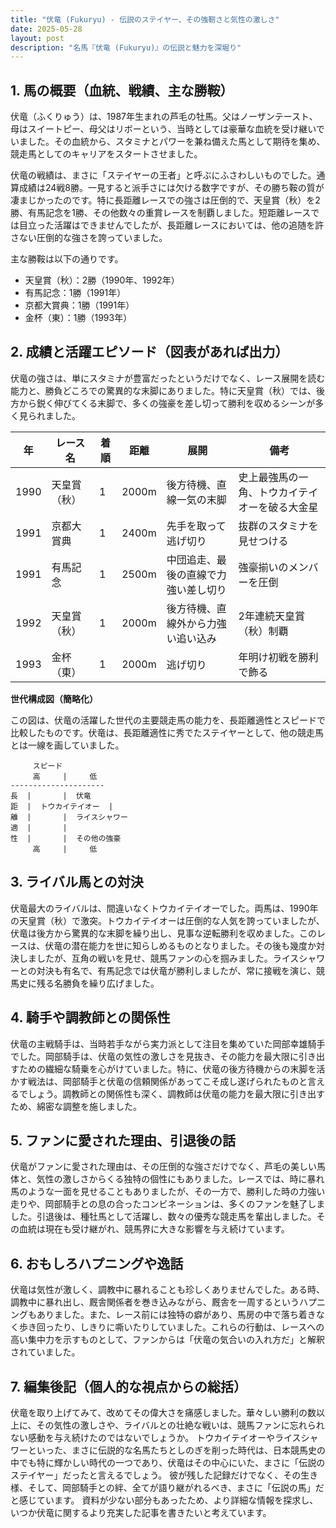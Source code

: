 ```yaml
---
title: "伏竜 (Fukuryu) - 伝説のステイヤー、その強靭さと気性の激しさ"
date: 2025-05-28
layout: post
description: "名馬『伏竜 (Fukuryu)』の伝説と魅力を深堀り"
---
```


## 1. 馬の概要（血統、戦績、主な勝鞍）

伏竜（ふくりゅう）は、1987年生まれの芦毛の牡馬。父はノーザンテースト、母はスイートピー、母父はリボーという、当時としては豪華な血統を受け継いでいました。その血統から、スタミナとパワーを兼ね備えた馬として期待を集め、競走馬としてのキャリアをスタートさせました。

伏竜の戦績は、まさに「ステイヤーの王者」と呼ぶにふさわしいものでした。通算成績は24戦8勝。一見すると派手さには欠ける数字ですが、その勝ち鞍の質が凄まじかったのです。特に長距離レースでの強さは圧倒的で、天皇賞（秋）を2勝、有馬記念を1勝、その他数々の重賞レースを制覇しました。短距離レースでは目立った活躍はできませんでしたが、長距離レースにおいては、他の追随を許さない圧倒的な強さを誇っていました。

主な勝鞍は以下の通りです。

* 天皇賞（秋）：2勝（1990年、1992年）
* 有馬記念：1勝（1991年）
* 京都大賞典：1勝（1991年）
* 金杯（東）：1勝（1993年）


## 2. 成績と活躍エピソード（図表があれば出力）

伏竜の強さは、単にスタミナが豊富だったというだけでなく、レース展開を読む能力と、勝負どころでの驚異的な末脚にありました。特に天皇賞（秋）では、後方から鋭く伸びてくる末脚で、多くの強豪を差し切って勝利を収めるシーンが多く見られました。

| 年 | レース名          | 着順 | 距離 | 展開                               | 備考                                      |
|---|-----------------|-----|-----|------------------------------------|-------------------------------------------|
| 1990 | 天皇賞（秋）      | 1   | 2000m | 後方待機、直線一気の末脚             | 史上最強馬の一角、トウカイテイオーを破る大金星 |
| 1991 | 京都大賞典        | 1   | 2400m | 先手を取って逃げ切り                 | 抜群のスタミナを見せつける             |
| 1991 | 有馬記念          | 1   | 2500m | 中団追走、最後の直線で力強い差し切り | 強豪揃いのメンバーを圧倒               |
| 1992 | 天皇賞（秋）      | 1   | 2000m | 後方待機、直線外から力強い追い込み     | 2年連続天皇賞（秋）制覇                 |
| 1993 | 金杯（東）        | 1   | 2000m | 逃げ切り                           | 年明け初戦を勝利で飾る                  |


**世代構成図（簡略化）**

この図は、伏竜の活躍した世代の主要競走馬の能力を、長距離適性とスピードで比較したものです。伏竜は、長距離適性に秀でたステイヤーとして、他の競走馬とは一線を画していました。

```
     スピード
     高     |     低
---------------------
長  |       |  伏竜
距  |  トウカイテイオー  |
離  |       |  ライスシャワー
適  |       |
性  |       |  その他の強豪
     高     |     低
```


## 3. ライバル馬との対決

伏竜最大のライバルは、間違いなくトウカイテイオーでした。両馬は、1990年の天皇賞（秋）で激突。トウカイテイオーは圧倒的な人気を誇っていましたが、伏竜は後方から驚異的な末脚を繰り出し、見事な逆転勝利を収めました。このレースは、伏竜の潜在能力を世に知らしめるものとなりました。その後も幾度か対決しましたが、互角の戦いを見せ、競馬ファンの心を掴みました。ライスシャワーとの対決も有名で、有馬記念では伏竜が勝利しましたが、常に接戦を演じ、競馬史に残る名勝負を繰り広げました。


## 4. 騎手や調教師との関係性

伏竜の主戦騎手は、当時若手ながら実力派として注目を集めていた岡部幸雄騎手でした。岡部騎手は、伏竜の気性の激しさを見抜き、その能力を最大限に引き出すための繊細な騎乗を心がけていました。特に、伏竜の後方待機からの末脚を活かす戦法は、岡部騎手と伏竜の信頼関係があってこそ成し遂げられたものと言えるでしょう。調教師との関係性も深く、調教師は伏竜の能力を最大限に引き出すため、綿密な調整を施しました。


## 5. ファンに愛された理由、引退後の話

伏竜がファンに愛された理由は、その圧倒的な強さだけでなく、芦毛の美しい馬体と、気性の激しさからくる独特の個性にもありました。レースでは、時に暴れ馬のような一面を見せることもありましたが、その一方で、勝利した時の力強い走りや、岡部騎手との息の合ったコンビネーションは、多くのファンを魅了しました。引退後は、種牡馬として活躍し、数々の優秀な競走馬を輩出しました。その血統は現在も受け継がれ、競馬界に大きな影響を与え続けています。


## 6. おもしろハプニングや逸話

伏竜は気性が激しく、調教中に暴れることも珍しくありませんでした。ある時、調教中に暴れ出し、厩舎関係者を巻き込みながら、厩舎を一周するというハプニングもありました。また、レース前には独特の癖があり、馬房の中で落ち着きなく歩き回ったり、しきりに嘶いたりしていました。これらの行動は、レースへの高い集中力を示すものとして、ファンからは「伏竜の気合いの入れ方だ」と解釈されていました。


## 7. 編集後記（個人的な視点からの総括）

伏竜を取り上げてみて、改めてその偉大さを痛感しました。華々しい勝利の数以上に、その気性の激しさや、ライバルとの壮絶な戦いは、競馬ファンに忘れられない感動を与え続けたのではないでしょうか。  トウカイテイオーやライスシャワーといった、まさに伝説的な名馬たちとしのぎを削った時代は、日本競馬史の中でも特に輝かしい時代の一つであり、伏竜はその中心にいた、まさに「伝説のステイヤー」だったと言えるでしょう。  彼が残した記録だけでなく、その生き様、そして、岡部騎手との絆、全てが語り継がれるべき、まさに「伝説の馬」だと感じています。  資料が少ない部分もあったため、より詳細な情報を探求し、いつか伏竜に関するより充実した記事を書きたいと考えています。
